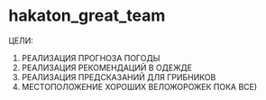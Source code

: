 # hakaton_great_team
ЦЕЛИ:
1. РЕАЛИЗАЦИЯ ПРОГНОЗА ПОГОДЫ
2. РЕАЛИЗАЦИЯ РЕКОМЕНДАЦИЙ В ОДЕЖДЕ
3. РЕАЛИЗАЦИЯ ПРЕДСКАЗАНИЙ ДЛЯ ГРИБНИКОВ
4. МЕСТОПОЛОЖЕНИЕ ХОРОШИХ ВЕЛОЖОРОЖЕК
ПОКА ВСЕ)




